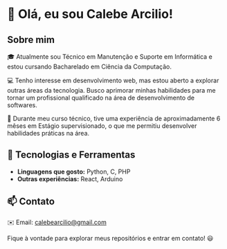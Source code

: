 # 👋 Olá, eu sou Calebe Arcilio!

## Sobre mim
🎓 Atualmente sou Técnico em Manutenção e Suporte em Informática e estou cursando Bacharelado em Ciência da Computação. 

💻 Tenho interesse em desenvolvimento web, mas estou aberto a explorar outras áreas da tecnologia. Busco aprimorar minhas habilidades para me tornar um profissional qualificado na área de desenvolvimento de softwares.

🔧 Durante meu curso técnico, tive uma experiência de aproximadamente 6 mêses em Estágio supervisionado, o que me permitiu desenvolver habilidades práticas na área.

## 🚀 Tecnologias e Ferramentas
- **Linguagens que gosto:** Python, C, PHP
- **Outras experiências:** React, Arduino

## 📫 Contato
✉️ Email: [calebearcilio@gmail.com](mailto:calebearcilio@gmail.com)

Fique à vontade para explorar meus repositórios e entrar em contato! 😃
